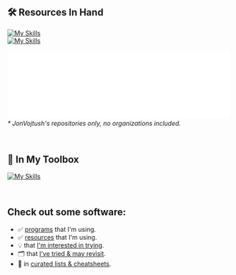 ## 🛠️ Resources In Hand

[![My Skills](https://skillicons.dev/icons?i=go,postgres,bash,html,css,js,wasm,bootstrap)](https://skillicons.dev)<br>
[![My Skills](https://skillicons.dev/icons?i=git,cloudflare,gcp,vscode)](https://skillicons.dev)
<!-- Playground: https://metrics.lecoq.io -->
<!-- TODO: https://docs.github.com/en/actions/monitoring-and-troubleshooting-workflows/monitoring-workflows/adding-a-workflow-status-badge -->
![Metrics](/github-metrics.svg)<br />
<i>* JonVojtush's repositories only, no organizations included.</i>

<br />

## 🧰 In My Toolbox

[![My Skills](https://skillicons.dev/icons?i=wordpress,jquery,python,sass,mysql,docker,php,django)](https://skillicons.dev)<br>

<br />

## Check out some software:
- ✅ [programs](https://github.com/stars/JonVojtush/lists/programs-i-use) that I'm using.
- ✅ [resources](https://github.com/stars/JonVojtush/lists/software-extensions-i-use) that I'm using.
- 💡 that [I'm interested in trying](https://github.com/stars/JonVojtush/lists/interested-in).
- 🗂️ that [I've tried & may revisit](https://github.com/stars/JonVojtush/lists/archives).
- 🧾 in [curated lists & cheatsheets](https://github.com/stars/JonVojtush/lists/lists-cheat-sheets).
